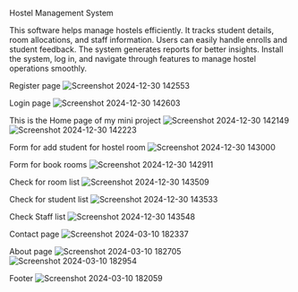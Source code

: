 Hostel Management System

This software helps manage hostels efficiently. It tracks student details, room allocations, and staff information. Users can easily handle enrolls and student feedback. The system generates reports for better insights. Install the system, log in, and navigate through features to manage hostel operations smoothly.

Register page
![Screenshot 2024-12-30 142553](https://github.com/user-attachments/assets/c7530ca9-e3c1-4b56-81cb-6437ee2bccc8)

Login page
![Screenshot 2024-12-30 142603](https://github.com/user-attachments/assets/46483f13-9875-4cf4-adc2-0b92cf65a144)

This is the Home page of my mini project 
![Screenshot 2024-12-30 142149](https://github.com/user-attachments/assets/619f88c1-968b-4412-9e3f-e47134e6bd11)
![Screenshot 2024-12-30 142223](https://github.com/user-attachments/assets/e6fd3545-8ca2-4f50-8d47-0a17f79ef088)

Form for add student for hostel room
![Screenshot 2024-12-30 143000](https://github.com/user-attachments/assets/d8d5f3bc-7ea4-4b6c-a62b-4d847c26732d)

Form for book rooms
![Screenshot 2024-12-30 142911](https://github.com/user-attachments/assets/2b21b86a-2d1e-4935-9c9f-77a8d7cc2cc3)



Check for room list
![Screenshot 2024-12-30 143509](https://github.com/user-attachments/assets/fbe928c2-cbc1-443d-b0e0-d534543ca291)

Check for student list
![Screenshot 2024-12-30 143533](https://github.com/user-attachments/assets/55ec6982-0e41-4204-be70-ab5060fed63b)

Check Staff list
![Screenshot 2024-12-30 143548](https://github.com/user-attachments/assets/ada02328-9cb6-4c28-b9b0-015c75540360)


Contact page
![Screenshot 2024-03-10 182337](https://github.com/Amitp0070/hostel_management/assets/147509394/30fdde6a-7011-4205-8581-537a041ac4c0)

About page
![Screenshot 2024-03-10 182705](https://github.com/Amitp0070/hostel_management/assets/147509394/5f79692c-e85c-4ece-afdf-c849648d8481)
![Screenshot 2024-03-10 182954](https://github.com/Amitp0070/hostel_management/assets/147509394/421d6e83-8b68-4b99-a540-c55bae4040e4)

Footer
![Screenshot 2024-03-10 182059](https://github.com/Amitp0070/hostel_management/assets/147509394/e79a6f9d-cc04-4604-91df-6fb0ee811648)
